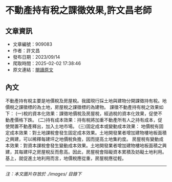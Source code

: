 # 不動產持有稅之課徵效果,許文昌老師

## 文章資訊
- 文章編號：909083
- 作者：許文昌
- 發布日期：2023/09/14
- 爬取時間：2025-02-02 17:38:46
- 原文連結：[閱讀原文](https://real-estate.get.com.tw/Columns/detail.aspx?no=909083)

## 內文
不動產持有稅主要是地價稅及房屋稅。我國現行採土地與建物分開課徵持有稅。地價稅之課徵標的為土地，房屋稅之課徵標的為建物。
課徵不動產持有稅之效果如下：
(一)稅的資本化效果：課徵地價稅及房屋稅，經過稅的資本化效果，促使不動產價格下跌。
(二)持有成本效果：持有稅將加重不動產所有人之持有成本，促使閒置不動產釋出，加入土地市場。
(三)固定成本或變動成本效果：
地價稅有固定成本效果：對土地課稅會發生固定成本效果。土地開發業者增加建物樓地板面積之興建，可以稀釋每建坪之地價稅負擔，因而提高土地集約度。
房屋稅有變動成本效果：對資本課稅會發生變動成本效果。土地開發業者增加建物樓地板面積之興建，其每建坪之房屋稅反而愈高。因此，房屋稅會阻礙資本累積及妨礙土地利用。
基上，就促進土地利用而言，地價稅應從重，房屋稅應從輕。

---
*注：本文圖片存放於 ./images/ 目錄下*

